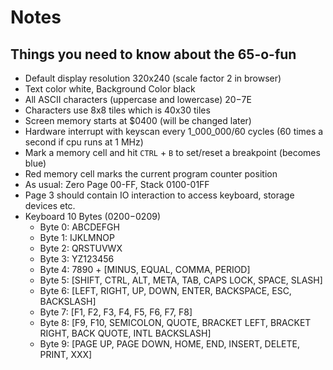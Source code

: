 # Notes

## Things you need to know about the 65-o-fun

-   Default display resolution 320x240 (scale factor 2 in browser)
-   Text color white, Background Color black
-   All ASCII characters (uppercase and lowercase) $20-$7E
-   Characters use 8x8 tiles which is 40x30 tiles
-   Screen memory starts at $0400 (will be changed later)
-   Hardware interrupt with keyscan every 1_000_000/60 cycles (60 times a second if cpu runs at 1 MHz)
-   Mark a memory cell and hit `CTRL` + `B` to set/reset a breakpoint (becomes blue)
-   Red memory cell marks the current program counter position
-   As usual: Zero Page 00-FF, Stack 0100-01FF
-   Page 3 should contain IO interaction to access keyboard, storage devices etc.
-   Keyboard 10 Bytes ($0200-$0209)
    -   Byte 0: ABCDEFGH
    -   Byte 1: IJKLMNOP
    -   Byte 2: QRSTUVWX
    -   Byte 3: YZ123456
    -   Byte 4: 7890 + [MINUS, EQUAL, COMMA, PERIOD]
    -   Byte 5: [SHIFT, CTRL, ALT, META, TAB, CAPS LOCK, SPACE, SLASH]
    -   Byte 6: [LEFT, RIGHT, UP, DOWN, ENTER, BACKSPACE, ESC, BACKSLASH]
    -   Byte 7: [F1, F2, F3, F4, F5, F6, F7, F8]
    -   Byte 8: [F9, F10, SEMICOLON, QUOTE, BRACKET LEFT, BRACKET RIGHT, BACK QUOTE, INTL BACKSLASH]
    -   Byte 9: [PAGE UP, PAGE DOWN, HOME, END, INSERT, DELETE, PRINT, XXX]
